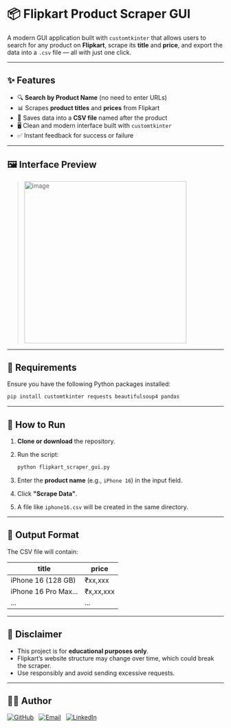 
# 📦 Flipkart Product Scraper GUI

A modern GUI application built with `customtkinter` that allows users to search for any product on **Flipkart**, scrape its **title** and **price**, and export the data into a `.csv` file — all with just one click.

---

## ✨ Features

- 🔍 **Search by Product Name** (no need to enter URLs)
- 📊 Scrapes **product titles** and **prices** from Flipkart
- 💾 Saves data into a **CSV file** named after the product
- 🖥️ Clean and modern interface built with `customtkinter`
- ✅ Instant feedback for success or failure

---

## 🖼️ Interface Preview

> <img width="377" alt="image" src="https://github.com/user-attachments/assets/cd104880-8383-4a7d-abbe-030537c1d1b0" />


---

## 🔧 Requirements

Ensure you have the following Python packages installed:

```bash
pip install customtkinter requests beautifulsoup4 pandas
````

---

## 🚀 How to Run

1. **Clone or download** the repository.
2. Run the script:

   ```bash
   python flipkart_scraper_gui.py
   ```
3. Enter the **product name** (e.g., `iPhone 16`) in the input field.
4. Click **"Scrape Data"**.
5. A file like `iphone16.csv` will be created in the same directory.

---

## 📁 Output Format

The CSV file will contain:

| title                | price     |
| -------------------- | --------- |
| iPhone 16 (128 GB)   | ₹xx,xxx   |
| iPhone 16 Pro Max... | ₹x,xx,xxx |
| ...                  | ...       |

---

## 🛑 Disclaimer

* This project is for **educational purposes only**.
* Flipkart’s website structure may change over time, which could break the scraper.
* Use responsibly and avoid sending excessive requests.

---

## 🧑‍💻 Author

[![GitHub](https://img.shields.io/badge/-GitHub-181717?style=flat&logo=github&logoColor=white)](https://github.com/Avnish1447)   [![Email](https://img.shields.io/badge/-Email-D14836?style=flat&logo=gmail&logoColor=white)](mailto:avnishagrawal1447@gmail.com)   [![LinkedIn](https://img.shields.io/badge/-LinkedIn-0A66C2?style=flat&logo=linkedin&logoColor=white)](https://www.linkedin.com/in/avnish-agrawal-84b39728a/)


